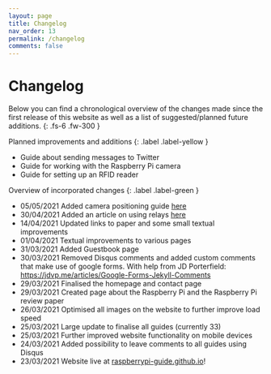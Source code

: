 ```yaml
---
layout: page
title: Changelog
nav_order: 13
permalink: /changelog
comments: false
---
```


# Changelog

Below you can find a chronological overview of the changes made since the first release of this website as well as a list of suggested/planned future additions.
{: .fs-6 .fw-300 }

Planned improvements and additions
{: .label .label-yellow }
- Guide about sending messages to Twitter
- Guide for working with the Raspberry Pi camera
- Guide for setting up an RFID reader

Overview of incorporated changes
{: .label .label-green }
- 05/05/2021 Added camera positioning guide [here](electronics/camera-positioning)
- 30/04/2021 Added an article on using relays [here](electronics/control-electronics-with-a-relay)
- 14/04/2021 Updated links to paper and some small textual improvements
- 01/04/2021 Textual improvements to various pages
- 31/03/2021 Added Guestbook page
- 30/03/2021 Removed Disqus comments and added custom comments that make use of google forms. With help from JD Porterfield: https://jdvp.me/articles/Google-Forms-Jekyll-Comments
- 29/03/2021 Finalised the homepage and contact page
- 29/03/2021 Created page about the Raspberry Pi and the Raspberry Pi review paper
- 26/03/2021 Optimised all images on the website to further improve load speed
- 25/03/2021 Large update to finalise all guides (currently 33)
- 25/03/2021 Further improved website functionality on mobile devices
- 24/03/2021 Added possibility to leave comments to all guides using Disqus
- 23/03/2021 Website live at [raspberrypi-guide.github.io](raspberrypi-guide.github.io)!
